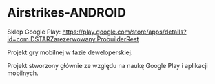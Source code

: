 # Airstrikes-ANDROID

Sklep Google Play: https://play.google.com/store/apps/details?id=com.DSTARZarezerwowany.ProbuilderRest

Projekt gry mobilnej w fazie deweloperskiej.

Projekt stworzony głównie ze względu na naukę Google Play i aplikacji mobilnych.

